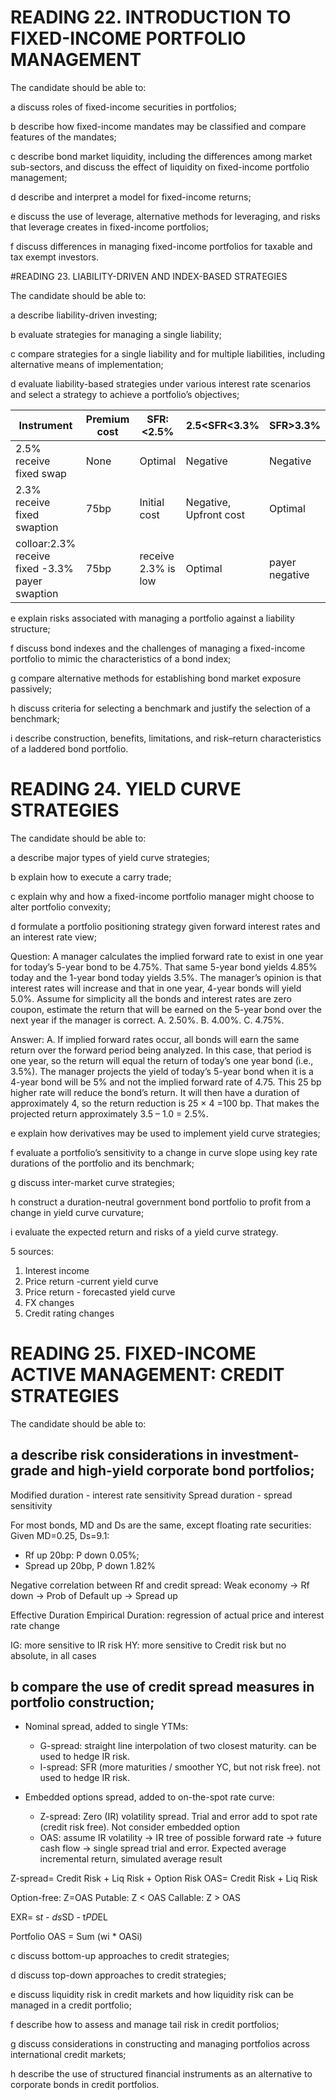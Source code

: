 # READING 22. INTRODUCTION TO FIXED-INCOME PORTFOLIO MANAGEMENT

The candidate should be able to:

a discuss roles of fixed-income securities in portfolios;

b describe how fixed-income mandates may be classified and compare features of the mandates;

c describe bond market liquidity, including the differences among market sub-sectors, and discuss the effect of liquidity on fixed-income portfolio management;

d describe and interpret a model for fixed-income returns;

e discuss the use of leverage, alternative methods for leveraging, and risks that leverage creates in fixed-income portfolios;

f discuss differences in managing fixed-income portfolios for taxable and tax exempt investors.


#READING 23. LIABILITY-DRIVEN AND INDEX-BASED STRATEGIES

The candidate should be able to:

a describe liability-driven investing;

b evaluate strategies for managing a single liability;

c compare strategies for a single liability and for multiple liabilities, including alternative means of implementation;

d evaluate liability-based strategies under various interest rate scenarios and select a strategy to achieve a portfolio’s objectives;


| Instrument                                                                 | Premium cost| SFR: <2.5%            | 2.5<SFR<3.3%             | SFR>3.3%     |
|----------------                                                                 |    ----------------|---------------------------|----------------------------------|---------------------|
|2.5% receive fixed swap                                          |              None|Optimal                    |Negative                           |Negative         |
|2.3% receive fixed swaption                                   |               75bp|Initial cost                 |Negative, Upfront cost  |Optimal             |
|colloar:2.3% receive fixed -3.3% payer swaption|               75bp|receive 2.3% is low|Optimal                            | payer negative|                  

e explain risks associated with managing a portfolio against a liability structure;

f discuss bond indexes and the challenges of managing a fixed-income portfolio to mimic the characteristics of a bond index;

g compare alternative methods for establishing bond market exposure passively;

h discuss criteria for selecting a benchmark and justify the selection of a benchmark;

i describe construction, benefits, limitations, and risk–return characteristics of a laddered bond portfolio.


# READING 24. YIELD CURVE STRATEGIES

The candidate should be able to:

a describe major types of yield curve strategies;

b explain how to execute a carry trade;

c explain why and how a fixed-income portfolio manager might choose to alter portfolio convexity;

d formulate a portfolio positioning strategy given forward interest rates and an interest rate view;


Question: A manager calculates the implied forward rate to exist in one year for today’s 5-year bond to be 4.75%. That same 5-year bond yields 4.85% today and the 1-year bond today yields 3.5%. The manager’s opinion is that interest rates will increase and that in one year, 4-year bonds will yield 5.0%. Assume for simplicity all the bonds and interest rates are zero coupon, estimate the return that will be earned on the 5-year bond over the next year if the manager is correct.
A. 2.50%.
B. 4.00%.
C. 4.75%.

Answer: A. If implied forward rates occur, all bonds will earn the same return over the forward period being analyzed. In this case, that period is one year, so the return will equal the return of today’s one year bond (i.e., 3.5%). The manager projects the yield of today’s 5-year bond when it is a 4-year bond will be 5% and not the implied forward rate of 4.75. This 25 bp higher rate will reduce the bond’s return. It will then have a duration of approximately 4, so the return reduction is 25 × 4 =100 bp. That makes the projected return approximately 3.5 – 1.0 = 2.5%. 

e explain how derivatives may be used to implement yield curve strategies;

f evaluate a portfolio’s sensitivity to a change in curve slope using key rate durations of the portfolio and its benchmark;

g discuss inter-market curve strategies;

h construct a duration-neutral government bond portfolio to profit from a change in yield curve curvature;

i evaluate the expected return and risks of a yield curve strategy.

5 sources:
  1. Interest income
  2. Price return -current yield curve
  3. Price return - forecasted yield curve
  4. FX changes
  5. Credit rating changes

# READING 25. FIXED-INCOME ACTIVE MANAGEMENT: CREDIT STRATEGIES

The candidate should be able to:

## a describe risk considerations in investment-grade and high-yield corporate bond portfolios;

Modified duration - interest rate sensitivity
Spread duration - spread sensitivity

For most bonds, MD and Ds are the same, except floating rate securities:
Given MD=0.25, Ds=9.1:
  - Rf up 20bp: P down 0.05%;
  - Spread up 20bp, P down 1.82%

Negative correlation between Rf and credit spread: 
Weak economy -> Rf down
             -> Prob of Default up -> Spread up

Effective Duration
Empirical Duration: regression of actual price and interest rate change

IG: more sensitive to IR risk
HY: more sensitive to Credit risk
but no absolute, in all cases

 ## b compare the use of credit spread measures in portfolio construction;

- Nominal spread, added to single YTMs:
  - G-spread: straight line interpolation of two closest maturity. can be used to hedge IR risk.
  - I-spread: SFR (more maturities / smoother YC, but not risk free). not used to hedge IR risk.

- Embedded options spread, added to on-the-spot rate curve:
  - Z-spread: Zero (IR) volatility spread. Trial and error add to spot rate (credit risk free). Not consider embedded option
  - OAS: assume IR volatility -> IR tree of possible forward rate -> future cash flow -> single spread trial and error. Expected average incremental return, simulated average result

Z-spread= Credit Risk + Liq Risk + Option Risk
OAS= Credit Risk + Liq Risk

Option-free: Z=OAS
Putable: Z < OAS
Callable: Z > OAS


EXR= s*t - ds*SD - t*PD*EL

Portfolio OAS = Sum (wi * OASi)

c discuss bottom-up approaches to credit strategies;

d discuss top-down approaches to credit strategies;

e discuss liquidity risk in credit markets and how liquidity risk can be managed in a credit portfolio;

f describe how to assess and manage tail risk in credit portfolios;

g discuss considerations in constructing and managing portfolios across international credit markets;

h describe the use of structured financial instruments as an alternative to corporate bonds in credit portfolios.
